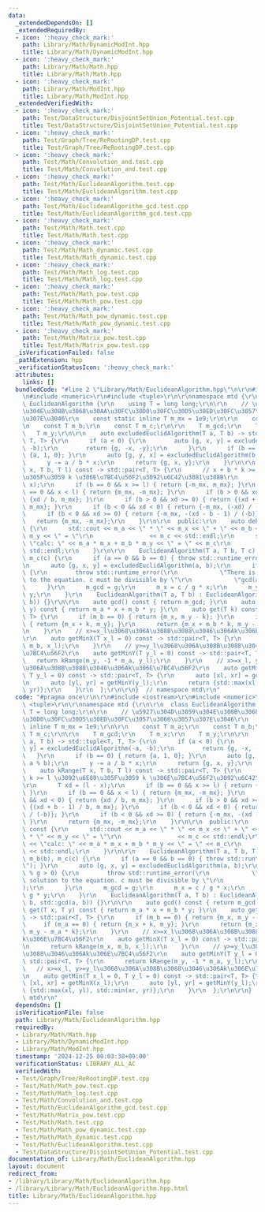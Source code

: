 ```yaml
---
data:
  _extendedDependsOn: []
  _extendedRequiredBy:
  - icon: ':heavy_check_mark:'
    path: Library/Math/DynamicModInt.hpp
    title: Library/Math/DynamicModInt.hpp
  - icon: ':heavy_check_mark:'
    path: Library/Math/Math.hpp
    title: Library/Math/Math.hpp
  - icon: ':heavy_check_mark:'
    path: Library/Math/ModInt.hpp
    title: Library/Math/ModInt.hpp
  _extendedVerifiedWith:
  - icon: ':heavy_check_mark:'
    path: Test/DataStructure/DisjointSetUnion_Potential.test.cpp
    title: Test/DataStructure/DisjointSetUnion_Potential.test.cpp
  - icon: ':heavy_check_mark:'
    path: Test/Graph/Tree/ReRootingDP.test.cpp
    title: Test/Graph/Tree/ReRootingDP.test.cpp
  - icon: ':heavy_check_mark:'
    path: Test/Math/Convolution_and.test.cpp
    title: Test/Math/Convolution_and.test.cpp
  - icon: ':heavy_check_mark:'
    path: Test/Math/EuclideanAlgorithm.test.cpp
    title: Test/Math/EuclideanAlgorithm.test.cpp
  - icon: ':heavy_check_mark:'
    path: Test/Math/EuclideanAlgorithm_gcd.test.cpp
    title: Test/Math/EuclideanAlgorithm_gcd.test.cpp
  - icon: ':heavy_check_mark:'
    path: Test/Math/Math.test.cpp
    title: Test/Math/Math.test.cpp
  - icon: ':heavy_check_mark:'
    path: Test/Math/Math_dynamic.test.cpp
    title: Test/Math/Math_dynamic.test.cpp
  - icon: ':heavy_check_mark:'
    path: Test/Math/Math_log.test.cpp
    title: Test/Math/Math_log.test.cpp
  - icon: ':heavy_check_mark:'
    path: Test/Math/Math_pow.test.cpp
    title: Test/Math/Math_pow.test.cpp
  - icon: ':heavy_check_mark:'
    path: Test/Math/Math_pow_dynamic.test.cpp
    title: Test/Math/Math_pow_dynamic.test.cpp
  - icon: ':heavy_check_mark:'
    path: Test/Math/Matrix_pow.test.cpp
    title: Test/Math/Matrix_pow.test.cpp
  _isVerificationFailed: false
  _pathExtension: hpp
  _verificationStatusIcon: ':heavy_check_mark:'
  attributes:
    links: []
  bundledCode: "#line 2 \"Library/Math/EuclideanAlgorithm.hpp\"\n\r\n#include <iostream>\r\
    \n#include <numeric>\r\n#include <tuple>\r\n\r\nnamespace mtd {\r\n\r\n  class\
    \ EuclideanAlgorithm {\r\n    using T = long long;\r\n\r\n    // \u5927\u304D\u3059\
    \u304E\u308B\u3068\u30AA\u30FC\u30D0\u30FC\u30D5\u30ED\u30FC\u3057\u3066\u3057\
    \u307E\u3046\r\n    const static inline T m_mx = 1e9;\r\n\r\n    const T m_a;\r\
    \n    const T m_b;\r\n    const T m_c;\r\n\r\n    T m_gcd;\r\n    T m_x;\r\n \
    \   T m_y;\r\n\r\n    auto excludedEuclidAlgorithm(T a, T b) -> std::tuple<T,\
    \ T, T> {\r\n      if (a < 0) {\r\n        auto [g, x, y] = excludedEuclidAlgorithm(-a,\
    \ -b);\r\n        return {g, -x, -y};\r\n      }\r\n      if (b == 0) { return\
    \ {a, 1, 0}; }\r\n      auto [g, y, x] = excludedEuclidAlgorithm(b, a % b);\r\n\
    \      y -= a / b * x;\r\n      return {g, x, y};\r\n    }\r\n\r\n    auto kRange(T\
    \ x, T b, T l) const -> std::pair<T, T> {\r\n      // x + b * k >= l \u3092\u6E80\
    \u305F\u3059 k \u306E\u7BC4\u56F2\u3092\u6C42\u3081\u308B\r\n      T xd = (l -\
    \ x);\r\n      if (b == 0 && x >= l) { return {-m_mx, m_mx}; }\r\n      if (b\
    \ == 0 && x < l) { return {m_mx, -m_mx}; }\r\n      if (b > 0 && xd < 0) { return\
    \ {xd / b, m_mx}; }\r\n      if (b > 0 && xd >= 0) { return {(xd + b - 1) / b,\
    \ m_mx}; }\r\n      if (b < 0 && xd < 0) { return {-m_mx, (-xd) / (-b)}; }\r\n\
    \      if (b < 0 && xd >= 0) { return {-m_mx, -(xd - b - 1) / (-b)}; }\r\n   \
    \   return {m_mx, -m_mx};\r\n    }\r\n\r\n  public:\r\n    auto debug() const\
    \ {\r\n      std::cout << m_a << \" * \" << m_x << \" + \" << m_b << \" * \" <<\
    \ m_y << \" = \"\r\n                << m_c << std::endl;\r\n      std::cout <<\
    \ \"calc: \" << m_a * m_x + m_b * m_y << \" = \" << m_c\r\n                <<\
    \ std::endl;\r\n    }\r\n\r\n    EuclideanAlgorithm(T a, T b, T c) : m_a(a), m_b(b),\
    \ m_c(c) {\r\n      if (a == 0 && b == 0) { throw std::runtime_error(\"\"); }\r\
    \n      auto [g, x, y] = excludedEuclidAlgorithm(a, b);\r\n      if (c % g > 0)\
    \ {\r\n        throw std::runtime_error(\r\n            \"There is no solution\
    \ to the equation. c must be divisible by \"\r\n            \"gcd(a,b).\");\r\n\
    \      }\r\n      m_gcd = g;\r\n      m_x = c / g * x;\r\n      m_y = c / g *\
    \ y;\r\n    }\r\n    EuclideanAlgorithm(T a, T b) : EuclideanAlgorithm(a, b, std::gcd(a,\
    \ b)) {}\r\n\r\n    auto gcd() const { return m_gcd; }\r\n    auto get(T x, T\
    \ y) const { return m_a * x + m_b * y; }\r\n    auto get(T k) const -> std::pair<T,\
    \ T> {\r\n      if (m_b == 0) { return {m_x, m_y - k}; }\r\n      if (m_a == 0)\
    \ { return {m_x + k, m_y}; }\r\n      return {m_x + m_b * k, m_y - m_a * k};\r\
    \n    }\r\n    // x>=x_l\u3068\u306A\u308B\u3088\u3046\u306Ak\u306E\u7BC4\u56F2\
    \r\n    auto getMinX(T x_l = 0) const -> std::pair<T, T> {\r\n      return kRange(m_x,\
    \ m_b, x_l);\r\n    }\r\n    // y>=y_l\u3068\u306A\u308B\u3088\u3046\u306Ak\u306E\
    \u7BC4\u56F2\r\n    auto getMinY(T y_l = 0) const -> std::pair<T, T> {\r\n   \
    \   return kRange(m_y, -1 * m_a, y_l);\r\n    }\r\n    // x>=x_l, y>=y_l\u3068\
    \u306A\u308B\u3088\u3046\u306Ak\u306E\u7BC4\u56F2\r\n    auto getMin(T x_l = 0,\
    \ T y_l = 0) const -> std::pair<T, T> {\r\n      auto [xl, xr] = getMinX(x_l);\r\
    \n      auto [yl, yr] = getMinY(y_l);\r\n      return {std::max(xl, yl), std::min(xr,\
    \ yr)};\r\n    }\r\n  };\r\n\r\n}  // namespace mtd\r\n"
  code: "#pragma once\r\n\r\n#include <iostream>\r\n#include <numeric>\r\n#include\
    \ <tuple>\r\n\r\nnamespace mtd {\r\n\r\n  class EuclideanAlgorithm {\r\n    using\
    \ T = long long;\r\n\r\n    // \u5927\u304D\u3059\u304E\u308B\u3068\u30AA\u30FC\
    \u30D0\u30FC\u30D5\u30ED\u30FC\u3057\u3066\u3057\u307E\u3046\r\n    const static\
    \ inline T m_mx = 1e9;\r\n\r\n    const T m_a;\r\n    const T m_b;\r\n    const\
    \ T m_c;\r\n\r\n    T m_gcd;\r\n    T m_x;\r\n    T m_y;\r\n\r\n    auto excludedEuclidAlgorithm(T\
    \ a, T b) -> std::tuple<T, T, T> {\r\n      if (a < 0) {\r\n        auto [g, x,\
    \ y] = excludedEuclidAlgorithm(-a, -b);\r\n        return {g, -x, -y};\r\n   \
    \   }\r\n      if (b == 0) { return {a, 1, 0}; }\r\n      auto [g, y, x] = excludedEuclidAlgorithm(b,\
    \ a % b);\r\n      y -= a / b * x;\r\n      return {g, x, y};\r\n    }\r\n\r\n\
    \    auto kRange(T x, T b, T l) const -> std::pair<T, T> {\r\n      // x + b *\
    \ k >= l \u3092\u6E80\u305F\u3059 k \u306E\u7BC4\u56F2\u3092\u6C42\u3081\u308B\
    \r\n      T xd = (l - x);\r\n      if (b == 0 && x >= l) { return {-m_mx, m_mx};\
    \ }\r\n      if (b == 0 && x < l) { return {m_mx, -m_mx}; }\r\n      if (b > 0\
    \ && xd < 0) { return {xd / b, m_mx}; }\r\n      if (b > 0 && xd >= 0) { return\
    \ {(xd + b - 1) / b, m_mx}; }\r\n      if (b < 0 && xd < 0) { return {-m_mx, (-xd)\
    \ / (-b)}; }\r\n      if (b < 0 && xd >= 0) { return {-m_mx, -(xd - b - 1) / (-b)};\
    \ }\r\n      return {m_mx, -m_mx};\r\n    }\r\n\r\n  public:\r\n    auto debug()\
    \ const {\r\n      std::cout << m_a << \" * \" << m_x << \" + \" << m_b << \"\
    \ * \" << m_y << \" = \"\r\n                << m_c << std::endl;\r\n      std::cout\
    \ << \"calc: \" << m_a * m_x + m_b * m_y << \" = \" << m_c\r\n               \
    \ << std::endl;\r\n    }\r\n\r\n    EuclideanAlgorithm(T a, T b, T c) : m_a(a),\
    \ m_b(b), m_c(c) {\r\n      if (a == 0 && b == 0) { throw std::runtime_error(\"\
    \"); }\r\n      auto [g, x, y] = excludedEuclidAlgorithm(a, b);\r\n      if (c\
    \ % g > 0) {\r\n        throw std::runtime_error(\r\n            \"There is no\
    \ solution to the equation. c must be divisible by \"\r\n            \"gcd(a,b).\"\
    );\r\n      }\r\n      m_gcd = g;\r\n      m_x = c / g * x;\r\n      m_y = c /\
    \ g * y;\r\n    }\r\n    EuclideanAlgorithm(T a, T b) : EuclideanAlgorithm(a,\
    \ b, std::gcd(a, b)) {}\r\n\r\n    auto gcd() const { return m_gcd; }\r\n    auto\
    \ get(T x, T y) const { return m_a * x + m_b * y; }\r\n    auto get(T k) const\
    \ -> std::pair<T, T> {\r\n      if (m_b == 0) { return {m_x, m_y - k}; }\r\n \
    \     if (m_a == 0) { return {m_x + k, m_y}; }\r\n      return {m_x + m_b * k,\
    \ m_y - m_a * k};\r\n    }\r\n    // x>=x_l\u3068\u306A\u308B\u3088\u3046\u306A\
    k\u306E\u7BC4\u56F2\r\n    auto getMinX(T x_l = 0) const -> std::pair<T, T> {\r\
    \n      return kRange(m_x, m_b, x_l);\r\n    }\r\n    // y>=y_l\u3068\u306A\u308B\
    \u3088\u3046\u306Ak\u306E\u7BC4\u56F2\r\n    auto getMinY(T y_l = 0) const ->\
    \ std::pair<T, T> {\r\n      return kRange(m_y, -1 * m_a, y_l);\r\n    }\r\n \
    \   // x>=x_l, y>=y_l\u3068\u306A\u308B\u3088\u3046\u306Ak\u306E\u7BC4\u56F2\r\
    \n    auto getMin(T x_l = 0, T y_l = 0) const -> std::pair<T, T> {\r\n      auto\
    \ [xl, xr] = getMinX(x_l);\r\n      auto [yl, yr] = getMinY(y_l);\r\n      return\
    \ {std::max(xl, yl), std::min(xr, yr)};\r\n    }\r\n  };\r\n\r\n}  // namespace\
    \ mtd\r\n"
  dependsOn: []
  isVerificationFile: false
  path: Library/Math/EuclideanAlgorithm.hpp
  requiredBy:
  - Library/Math/Math.hpp
  - Library/Math/DynamicModInt.hpp
  - Library/Math/ModInt.hpp
  timestamp: '2024-12-25 00:03:38+09:00'
  verificationStatus: LIBRARY_ALL_AC
  verifiedWith:
  - Test/Graph/Tree/ReRootingDP.test.cpp
  - Test/Math/Math_pow.test.cpp
  - Test/Math/Math_log.test.cpp
  - Test/Math/Convolution_and.test.cpp
  - Test/Math/EuclideanAlgorithm_gcd.test.cpp
  - Test/Math/Matrix_pow.test.cpp
  - Test/Math/Math.test.cpp
  - Test/Math/Math_pow_dynamic.test.cpp
  - Test/Math/Math_dynamic.test.cpp
  - Test/Math/EuclideanAlgorithm.test.cpp
  - Test/DataStructure/DisjointSetUnion_Potential.test.cpp
documentation_of: Library/Math/EuclideanAlgorithm.hpp
layout: document
redirect_from:
- /library/Library/Math/EuclideanAlgorithm.hpp
- /library/Library/Math/EuclideanAlgorithm.hpp.html
title: Library/Math/EuclideanAlgorithm.hpp
---
```

